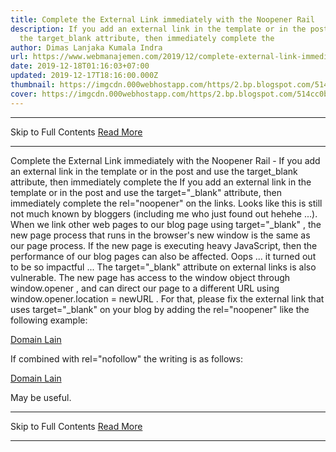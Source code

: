 ```yaml
---
title: Complete the External Link immediately with the Noopener Rail
description: If you add an external link in the template or in the post and use
  the target_blank attribute, then immediately complete the
author: Dimas Lanjaka Kumala Indra
url: https://www.webmanajemen.com/2019/12/complete-external-link-immediately-with.html
date: 2019-12-18T01:16:03+07:00
updated: 2019-12-17T18:16:00.000Z
thumbnail: https://imgcdn.000webhostapp.com/https/2.bp.blogspot.com/514cc0b2c6a504375873f242e193fc29.jpeg
cover: https://imgcdn.000webhostapp.com/https/2.bp.blogspot.com/514cc0b2c6a504375873f242e193fc29.jpeg
---
```


<hr/> Skip to Full Contents <a href="https://www.webmanajemen.com/2019/12/complete-external-link-immediately-with.html" rel="follow" class="button" id="read-more">Read More</a> <hr/> Complete the External Link immediately with the Noopener Rail - If you add an external link in the template or in the post and use the target_blank attribute, then immediately complete the If you add an external link in the template or in the post and use the target="_blank" attribute, then immediately complete the rel="noopener" on the links. 
  Looks like this is still not much known by bloggers (including me who just found out hehehe ...). 
  When we link other web pages to our blog page using target="_blank" , the new page process that runs in the browser's new window is the same as our page process.  If the new page is executing heavy JavaScript, then the performance of our blog pages can also be affected.  Oops ... it turned out to be so impactful ... 
  The target="_blank" attribute on external links is also vulnerable.  The new page has access to the window object through window.opener , and can direct our page to a different URL using window.opener.location = newURL . 
  For that, please fix the external link that uses target="_blank" on your blog by adding the rel="noopener" like the following example: 

  <a href="http://www.domainLain.com/"  rel="noopener" target="_blank" title="Domain Lain">Domain Lain</a>

  If combined with rel="nofollow" the writing is as follows: 

  <a href="http://www.domainLain.com/" rel=" nofollow noopener" target="_blank" title="Domain Lain">Domain Lain</a>


  May be useful. <hr/> Skip to Full Contents <a href="https://www.webmanajemen.com/2019/12/complete-external-link-immediately-with.html" rel="follow" class="button" id="read-more">Read More</a> <hr/>